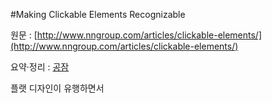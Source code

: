 #Making Clickable Elements Recognizable

원문 : [http://www.nngroup.com/articles/clickable-elements/](http://www.nngroup.com/articles/clickable-elements/)

요약·정리 : [공잠](http://gongjam.co.kr/)

플랫 디자인이 유행하면서 